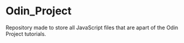 # Odin_Project
Repository made to store all JavaScript files that are apart of the Odin Project tutorials.
